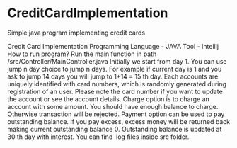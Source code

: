 # CreditCardImplementation
Simple java program implementing credit cards

Credit Card Implementation
Programming Language - JAVA
Tool - Intellij
How to run program?
Run the main function in path /src/Controller/MainController.java
Initially we start from day 1. You can use jump n day choice to jump n days. For example if
current day is 1 and you ask to jump 14 days you will jump to 1+14 = 15 th day.
Each accounts are uniquely identified with card numbers, which is randomly generated during
registration of an user. Please note the card number if you want to update the account or see
the account details.
Charge option is to charge an account with some amount. You should have enough balance to
charge. Otherwise transaction will be rejected.
Payment option can be used to pay outstanding balance. If you pay excess, excess money will
be returned back making current outstanding balance 0.
Outstanding balance is updated at 30 th day with interest.
You can find​ ​ log files​ inside src folder.
